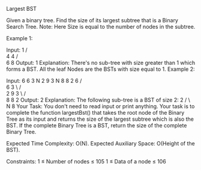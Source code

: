 Largest BST

Given a binary tree. Find the size of its largest subtree that is a Binary Search Tree.
Note: Here Size is equal to the number of nodes in the subtree.

Example 1:

Input:
        1
      /   \
     4     4
   /   \
  6     8
Output: 1
Explanation: There's no sub-tree with size
greater than 1 which forms a BST. All the
leaf Nodes are the BSTs with size equal
to 1.
Example 2:

Input: 6 6 3 N 2 9 3 N 8 8 2
            6
        /       \
       6         3
        \      /   \
         2    9     3
          \  /  \
          8 8    2 
Output: 2
Explanation: The following sub-tree is a
BST of size 2: 
       2
    /    \ 
   N      8
Your Task:
You don't need to read input or print anything. Your task is to complete the function largestBst() that takes the root node of the Binary Tree as its input and returns the size of the largest subtree which is also the BST. If the complete Binary Tree is a BST, return the size of the complete Binary Tree. 

Expected Time Complexity: O(N).
Expected Auxiliary Space: O(Height of the BST).

Constraints:
1 ≤ Number of nodes ≤ 105
1 ≤ Data of a node ≤ 106
